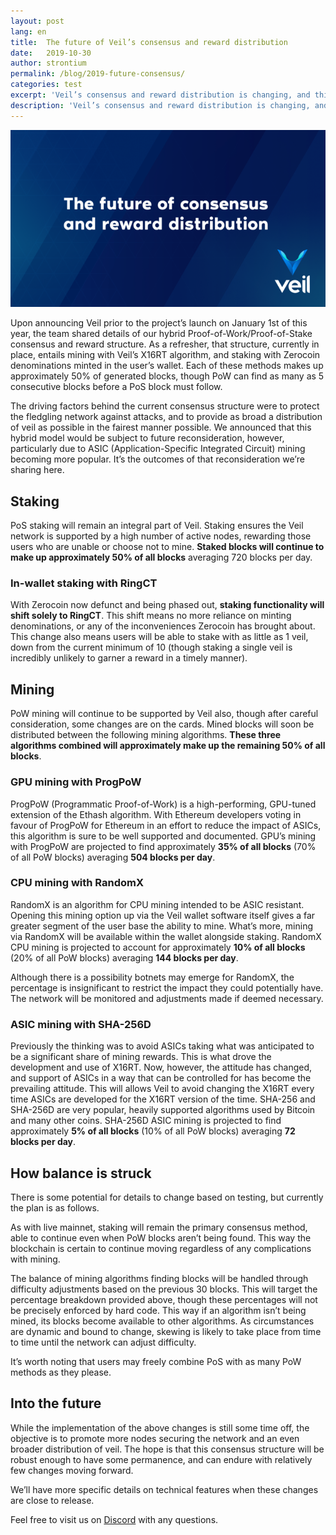 ```yaml
---
layout: post
lang: en
title:  The future of Veil’s consensus and reward distribution
date:   2019-10-30
author: strontium
permalink: /blog/2019-future-consensus/
categories: test
excerpt: 'Veil’s consensus and reward distribution is changing, and this article discusses the rational.'
description: 'Veil’s consensus and reward distribution is changing, and this article discusses the rational.'
---
```


![](/uploads/blog/2019-10-29-consensus.png)

Upon announcing Veil prior to the project’s launch on January 1st of this year, the team shared details of our hybrid Proof-of-Work/Proof-of-Stake consensus and reward structure. As a refresher, that structure, currently in place, entails mining with Veil’s X16RT algorithm, and staking with Zerocoin denominations minted in the user’s wallet. Each of these methods makes up approximately 50% of generated blocks, though PoW can find as many as 5 consecutive blocks before a PoS block must follow.

The driving factors behind the current consensus structure were to protect the fledgling network against attacks, and to provide as broad a distribution of veil as possible in the fairest manner possible. We announced that this hybrid model would be subject to future reconsideration, however, particularly due to ASIC (Application-Specific Integrated Circuit) mining becoming more popular. It’s the outcomes of that reconsideration we’re sharing here.

## Staking

PoS staking will remain an integral part of Veil. Staking ensures the Veil network is supported by a high number of active nodes, rewarding those users who are unable or choose not to mine. **Staked blocks will continue to make up approximately 50% of all blocks** averaging 720 blocks per day.

### In-wallet staking with RingCT

With Zerocoin now defunct and being phased out, **staking functionality will shift solely to RingCT**. This shift means no more reliance on minting denominations, or any of the inconveniences Zerocoin has brought about. This change also means users will be able to stake with as little as 1 veil, down from the current minimum of 10 (though staking a single veil is incredibly unlikely to garner a reward in a timely manner).

## Mining

PoW mining will continue to be supported by Veil also, though after careful consideration, some changes are on the cards. Mined blocks will soon be distributed between the following mining algorithms. **These three algorithms combined will approximately make up the remaining 50% of all blocks**.

### GPU mining with ProgPoW

ProgPoW (Programmatic Proof-of-Work) is a high-performing, GPU-tuned extension of the Ethash algorithm. With Ethereum developers voting in favour of ProgPoW for Ethereum in an effort to reduce the impact of ASICs, this algorithm is sure to be well supported and documented. GPU’s mining with ProgPoW are projected to find approximately **35% of all blocks** (70% of all PoW blocks) averaging **504 blocks per day**.

### CPU mining with RandomX

RandomX is an algorithm for CPU mining intended to be ASIC resistant. Opening this mining option up via the Veil wallet software itself gives a far greater segment of the user base the ability to mine. What’s more, mining via RandomX will be available within the wallet alongside staking. RandomX CPU mining is projected to account for approximately **10% of all blocks** (20% of all PoW blocks) averaging **144 blocks per day**.

Although there is a possibility botnets may emerge for RandomX, the percentage is insignificant to restrict the impact they could potentially have. The network will be monitored and adjustments made if deemed necessary.

### ASIC mining with SHA-256D

Previously the thinking was to avoid ASICs taking what was anticipated to be a significant share of mining rewards. This is what drove the development and use of X16RT. Now, however, the attitude has changed, and support of ASICs in a way that can be controlled for has become the prevailing attitude. This will allows Veil to avoid changing the X16RT every time ASICs are developed for the X16RT version of the time. SHA-256 and SHA-256D are very popular, heavily supported algorithms used by Bitcoin and many other coins. SHA-256D ASIC mining is projected to find approximately **5% of all blocks** (10% of all PoW blocks) averaging **72 blocks per day**.

## How balance is struck

There is some potential for details to change based on testing, but currently the plan is as follows.

As with live mainnet, staking will remain the primary consensus method, able to continue even when PoW blocks aren’t being found. This way the blockchain is certain to continue moving regardless of any complications with mining.

The balance of mining algorithms finding blocks will be handled through difficulty adjustments based on the previous 30 blocks. This will target the percentage breakdown provided above, though these percentages will not be precisely enforced by hard code. This way if an algorithm isn’t being mined, its blocks become available to other algorithms. As circumstances are dynamic and bound to change, skewing is likely to take place from time to time until the network can adjust difficulty.

It’s worth noting that users may freely combine PoS with as many PoW methods as they please.

## Into the future

While the implementation of the above changes is still some time off, the objective is to promote more nodes securing the network and an even broader distribution of veil. The hope is that this consensus structure will be robust enough to have some permanence, and can endure with relatively few changes moving forward.

We’ll have more specific details on technical features when these changes are close to release.

Feel free to visit us on [Discord](https://discord.veil-project.com/) with any questions.